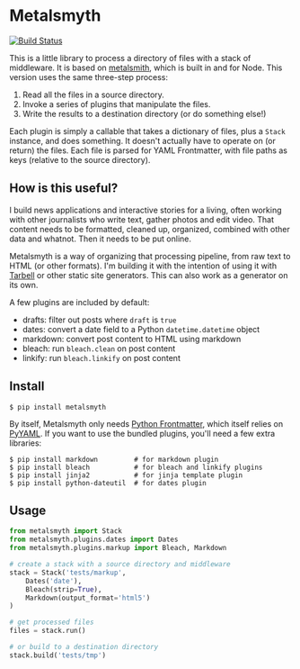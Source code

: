 # Metalsmyth

[![Build Status](https://travis-ci.org/eyeseast/python-metalsmyth.svg)](https://travis-ci.org/eyeseast/python-metalsmyth)

This is a little library to process a directory of files with a stack of middleware. It is based on [metalsmith](http://www.metalsmith.io/), which is built in and for Node. This version uses the same three-step process:

1. Read all the files in a source directory.
2. Invoke a series of plugins that manipulate the files.
3. Write the results to a destination directory (or do something else!)

Each plugin is simply a callable that takes a dictionary of files, plus a `Stack` instance, and does something. It doesn't actually have to operate on (or return) the files. Each file is parsed for YAML Frontmatter, with file paths as keys (relative to the source directory).

## How is this useful?

I build news applications and interactive stories for a living, often working with other journalists who write text, gather photos and edit video. That content needs to be formatted, cleaned up, organized, combined with other data and whatnot. Then it needs to be put online. 

Metalsmyth is a way of organizing that processing pipeline, from raw text to HTML (or other formats). I'm building it with the intention of using it with [Tarbell](http://tarbell.io) or other static site generators. This can also work as a generator on its own.

A few plugins are included by default:

 - drafts: filter out posts where `draft` is `true`
 - dates: convert a date field to a Python `datetime.datetime` object
 - markdown: convert post content to HTML using markdown
 - bleach: run `bleach.clean` on post content
 - linkify: run `bleach.linkify` on post content

## Install

    $ pip install metalsmyth

By itself, Metalsmyth only needs [Python Frontmatter][fm], which itself relies on [PyYAML][]. If you want to use the bundled plugins, you'll need a few extra libraries:

    $ pip install markdown         # for markdown plugin
    $ pip install bleach           # for bleach and linkify plugins
    $ pip install jinja2           # for jinja template plugin
    $ pip install python-dateutil  # for dates plugin

 [fm]: https://github.com/eyeseast/python-frontmatter
 [PyYAML]: http://pyyaml.org

## Usage

```python
from metalsmyth import Stack
from metalsmyth.plugins.dates import Dates
from metalsmyth.plugins.markup import Bleach, Markdown

# create a stack with a source directory and middleware
stack = Stack('tests/markup', 
    Dates('date'), 
    Bleach(strip=True), 
    Markdown(output_format='html5')
)

# get processed files
files = stack.run()

# or build to a destination directory
stack.build('tests/tmp')
```
